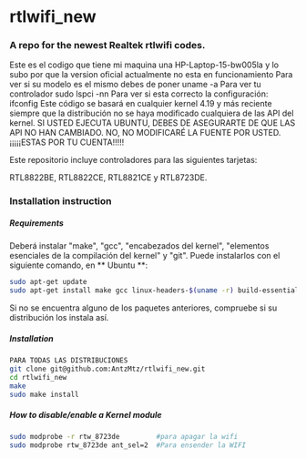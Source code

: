 
rtlwifi_new
===========
### A repo for the newest Realtek rtlwifi codes.

Este es el codigo que tiene mi maquina una HP-Laptop-15-bw005la y lo subo por que la version oficial actualmente no esta en funcionamiento
Para ver si su modelo es el mismo debes de poner uname -a
Para ver tu controlador sudo lspci -nn
Para ver si esta correcto la configuración: ifconfig 
Este código se basará en cualquier kernel 4.19 y más reciente siempre que la distribución no se haya modificado
cualquiera de las API del kernel. SI USTED EJECUTA UBUNTU, DEBES DE ASEGURARTE DE QUE LAS API NO HAN CAMBIADO.
NO, NO MODIFICARÉ LA FUENTE POR USTED. ¡¡¡¡¡ESTAS POR TU CUENTA!!!!!

Este repositorio incluye controladores para las siguientes tarjetas:

RTL8822BE, RTL8822CE, RTL8821CE y RTL8723DE.


### Installation instruction
##### Requirements
Deberá instalar "make", "gcc", "encabezados del kernel", "elementos esenciales de la compilación del kernel" y "git".
Puede instalarlos con el siguiente comando, en ** Ubuntu **:
```bash
sudo apt-get update
sudo apt-get install make gcc linux-headers-$(uname -r) build-essentials git
```
Si no se encuentra alguno de los paquetes anteriores, compruebe si su distribución los instala así.
##### Installation
```bash
PARA TODAS LAS DISTRIBUCIONES
git clone git@github.com:AntzMtz/rtlwifi_new.git
cd rtlwifi_new
make
sudo make install
```
##### How to disable/enable a Kernel module
```bash
sudo modprobe -r rtw_8723de         #para apagar la wifi 
sudo modprobe rtw_8723de ant_sel=2  #Para ensender la WIFI 
```
